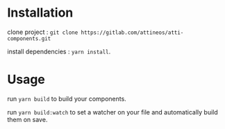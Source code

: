 # Installation 

clone project : `git clone https://gitlab.com/attineos/atti-components.git`

install dependencies : `yarn install`.

# Usage 

run `yarn build` to build your components.

run `yarn build:watch` to set a watcher on your file and automatically build them on save.

